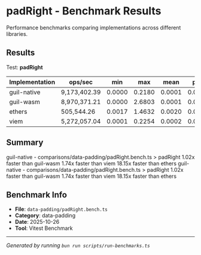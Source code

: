 # padRight - Benchmark Results

Performance benchmarks comparing implementations across different libraries.

## Results

Test: **padRight**

| Implementation | ops/sec | min | max | mean | p75 | p99 | p995 | p999 | rme | samples | notes |
|---|---|---|---|---|---|---|---|---|---|---|---|
| guil-native | 9,173,402.39 | 0.0000 | 0.2180 | 0.0001 | 0.0001 | 0.0002 | 0.0002 | 0.0005 | ±0.19% | 4586702 | fastest |
| guil-wasm | 8,970,371.21 | 0.0000 | 2.6803 | 0.0001 | 0.0001 | 0.0002 | 0.0003 | 0.0006 | ±1.11% | 4485186 |  |
| ethers | 505,544.26 | 0.0017 | 1.4632 | 0.0020 | 0.0020 | 0.0025 | 0.0043 | 0.0051 | ±0.72% | 252773 | slowest |
| viem | 5,272,057.04 | 0.0001 | 0.2254 | 0.0002 | 0.0002 | 0.0003 | 0.0004 | 0.0007 | ±0.47% | 2636029 |  |

## Summary

guil-native - comparisons/data-padding/padRight.bench.ts > padRight
1.02x faster than guil-wasm
1.74x faster than viem
18.15x faster than ethers
guil-native - comparisons/data-padding/padRight.bench.ts > padRight
1.02x faster than guil-wasm
1.74x faster than viem
18.15x faster than ethers

## Benchmark Info

- **File**: `data-padding/padRight.bench.ts`
- **Category**: data-padding
- **Date**: 2025-10-26
- **Tool**: Vitest Benchmark

---

*Generated by running `bun run scripts/run-benchmarks.ts`*
